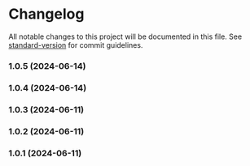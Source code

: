 # Changelog

All notable changes to this project will be documented in this file. See [standard-version](https://github.com/conventional-changelog/standard-version) for commit guidelines.

### 1.0.5 (2024-06-14)

### 1.0.4 (2024-06-14)

### 1.0.3 (2024-06-11)

### 1.0.2 (2024-06-11)

### 1.0.1 (2024-06-11)
